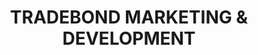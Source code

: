 ---
title: "TRADEBOND MARKETING & DEVELOPMENT"
url: /la-ciotat/tradebond-marketing-und-development/
shop: Großhandel
---